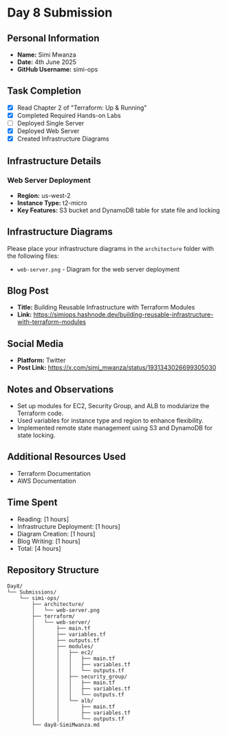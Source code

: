 # Day 8 Submission

## Personal Information
- **Name:** Simi Mwanza
- **Date:** 4th June 2025
- **GitHub Username:** simi-ops

## Task Completion
- [x] Read Chapter 2 of "Terraform: Up & Running"
- [x] Completed Required Hands-on Labs
- [ ] Deployed Single Server
- [x] Deployed Web Server
- [x] Created Infrastructure Diagrams

## Infrastructure Details

### Web Server Deployment
- **Region:** us-west-2
- **Instance Type:** t2-micro
- **Key Features:** S3 bucket and DynamoDB table for state file and locking

## Infrastructure Diagrams
Please place your infrastructure diagrams in the `architecture` folder with the following files:
- `web-server.png` - Diagram for the web server deployment

## Blog Post
- **Title:** Building Reusable Infrastructure with Terraform Modules
- **Link:** https://simiops.hashnode.dev/building-reusable-infrastructure-with-terraform-modules

## Social Media
- **Platform:** Twitter
- **Post Link:** https://x.com/simi_mwanza/status/1931343026699305030

## Notes and Observations
- Set up modules for EC2, Security Group, and ALB to modularize the Terraform code.
- Used variables for instance type and region to enhance flexibility.
- Implemented remote state management using S3 and DynamoDB for state locking.

## Additional Resources Used
- Terraform Documentation
- AWS Documentation

## Time Spent
- Reading: [1 hours]
- Infrastructure Deployment: [1 hours]
- Diagram Creation: [1 hours]
- Blog Writing: [1 hours]
- Total: [4 hours]

## Repository Structure
```
Day8/
└── Submissions/
    └── simi-ops/
        ├── architecture/
        │   └── web-server.png
        ├── terraform/
        │   └── web-server/
        │       ├── main.tf
        │       ├── variables.tf
        │       ├── outputs.tf
        │       ├── modules/
        │       │   ├── ec2/
        │       │   │   ├── main.tf
        │       │   │   ├── variables.tf
        │       │   │   └── outputs.tf
        │       │   ├── security_group/
        │       │   │   ├── main.tf
        │       │   │   ├── variables.tf
        │       │   │   └── outputs.tf
        │       │   └── alb/
        │       │       ├── main.tf
        │       │       ├── variables.tf
        │       │       └── outputs.tf
        └── day8-SimiMwanza.md
``` 



